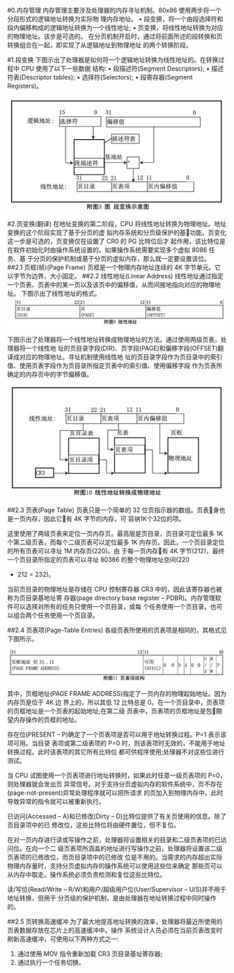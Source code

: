 #0.内存管理
内存管理主要涉及处理器的内存寻址机制。80x86 使用两步将一个分段形式的逻辑地址转换为实际物
理内存地址。
• 段变换，将一个由段选择符和段内偏移构成的逻辑地址转换为一个线性地址; • 页变换，将线性地址转换为对应的物理地址。该步是可选的。
在分页机制开启时，通过将前面所述的段转换和页转换组合在一起，即实现了从逻辑地址到物理地址 的两个转换阶段。

#1.段变换
下图示出了处理器是如何将一个逻辑地址转换为线性地址的。在转换过程中 CPU 使用了以下一些数据 结构:
• 段描述符(Segment Descriptors);
• 描述符表(Descriptor tables);
• 选择符(Selectors);
• 段寄存器(Segment Registers)。

![](res/fu3.png)

#2.页变换(翻译)
在地址变换的第二阶段，CPU 将线性地址转换为物理地址。地址变换的这个阶段实现了基于分页的虚
拟内存系统和分页级保护的基􏰀功能。页变化这一步是可选的，页变换仅在设置了 CR0 的 PG 比特位后才 起作用，该比特位是在软件初始化时由操作系统设置的。如果操作系统需要实现多个虚拟 8086 任务、基 于分页的保护机制或基于分页的虚拟内存，那么就一定要设置该位。
##2.1 页框(帧)(Page Frame)
页框是一个物理内存地址连续的 4K 字节单元。它以字节为边界，大小固定。
##2.2 线性地址(Linear Address)
线性地址通过指定一个页表、页表中的某一页以及该页中的偏移值，从而间接地指向对应的物理地址。 下图示出了线性地址的格式。
![](res/fu9.png)

下图示出了处理器将一个线性地址转换成物理地址的方法。通过使用两级页表，处理器将一个线性地 址的页目录字段(DIR)、页字段(PAGE)和偏移字段(OFFSET)翻译成对应的物理地址。寻址机制使用线性地 址的页目录字段作为页目录中的索引值、使用页表字段作为页目录所指定页表中的索引值、使用偏移字段 作为页表所确定的内存页中的字节偏移值。

![](res/fu10.png)

##2.3 页表(Page Table)
页表只是一个简单的 32 位页指示器的数组。页表􏰀身也是一页内存，因此它􏰂有 4K 字节的内存，可
容纳1K个32位的项。

这里使用了两级页表来定位一页内存页。最高层是页目录，页目录可定位最多 1K 个第二级页表，而每个二级页表可以定位最多 1K 内存页。因此，一个页目录定位的所有页表可以寻址 1M 内存页(220)。由 于每一页内存􏰂有 4K 字节(212)，最终一个页目录所指定的页表可以寻址 80386 的整个物理地址空间(220
* 212 = 232)。

当前页目录的物理地址是存储在 CPU 控制寄存器 CR3 中的，因此该寄存器也被称为页目录基地址寄 存器(page directory base register – PDBR)。内存管理软件可以选择对所有的任务只使用一个页目录，或每 个任务使用一个页目录，也可以组合两个任务使用一个页目录。

##2.4 页表项(Page-Table Entries)
各级页表所使用的页表项是相同的，其格式见下图所示。
![](res/fu11.png)

其中，页框地址(PAGE FRAME ADDRESS)指定了一页内存的物理起始地址。因为内存页是位于 4K 边 界上的，所以其低 12 比特总是 0。在一个页目录中，页表项的页框地址是一个页表的起始地址;在第二级 页表中，页表项的页框地址是包􏰂期望内存操作的页框的地址。

存在位(PRESENT – P)确定了一个页表项是否可以用于地址转换过程。P=1 表示该项可用。当目录 表项或第二级表项的 P=0 时，则该表项时无效的，不能用于地址转换过程。此时该表项的其它所有比特位 都可供程序使用;处理器不对这些位进行测试。

当 CPU 试图使用一个页表项进行地址转换时，如果此时任意一级页表项的 P=0，则处理器就会发出页 异常信号。对于支持分页虚拟内存的软件系统中，页不存在(page-not-present)异常处理程序就可以把所请求 的页加入到物理内存中。此时导致异常的指令就可以被重新执行。

已访问(Accessed – A)和已修改(Dirty – D)比特位提供了有关页使用的信息。除了页目录项中的已 修改位，这些比特位将由硬件置位，但不复位。

在对一页内存进行读或写操作之前，处理器将设置相关的目录和二级页表项的已访问位。在向一个二 级页表项所涵盖的地址进行写操作之前，处理器将设置该二级页表项的已修改位，而页目录项中的已修改 位是不用的。当需求的内存超出实际物理内存量时，支持分页虚拟内存的操作系统可以使用这些位来确定 那些页可以从内存中取走。操作系统必须负责检测和复位这些比特位。

读/写位(Read/Write – R/W)和用户/超级用户位(User/Supervisor – U/S)并不用于地址转换，但用于 分页级的保护机制，是由处理器在地址转换过程中同时操作的。

##2.5 页转换高速缓冲
为了最大地提高地址转换的效率，处理器将最近所使用的页表数据存放在芯片上的高速缓冲中。操作 系统设计人员必须在当前页表改变时刷新高速缓冲，可使用以下两种方式之一:

1. 通过使用 MOV 指令重新加载 CR3 页目录基址寄存器; 
2. 通过执行一个任务切换。




